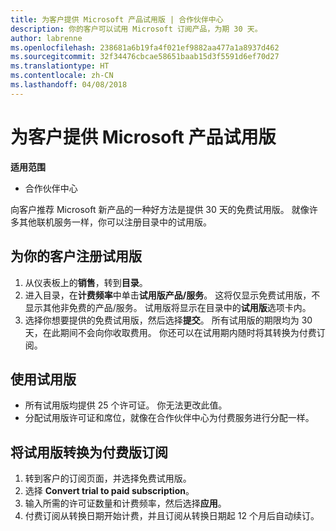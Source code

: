 ```yaml
---
title: 为客户提供 Microsoft 产品试用版 | 合作伙伴中心
description: 你的客户可以试用 Microsoft 订阅产品，为期 30 天。
author: labrenne
ms.openlocfilehash: 238681a6b19fa4f021ef9882aa477a1a8937d462
ms.sourcegitcommit: 32f34476cbcae58651baab15d3f5591d6ef70d27
ms.translationtype: HT
ms.contentlocale: zh-CN
ms.lasthandoff: 04/08/2018
---
```

# <a name="offer-your-customers-trials-of-microsoft-products"></a>为客户提供 Microsoft 产品试用版

**适用范围**

-  合作伙伴中心

向客户推荐 Microsoft 新产品的一种好方法是提供 30 天的免费试用版。 就像许多其他联机服务一样，你可以注册目录中的试用版。  

## <a name="sign-your-customer-up-for-a-trial"></a>为你的客户注册试用版

1.  从仪表板上的**销售**，转到**目录**。 
2.  进入目录，在**计费频率**中单击**试用版产品/服务**。 这将仅显示免费试用版，不显示其他非免费的产品/服务。 试用版将显示在目录中的**试用版**选项卡内。
3.  选择你想要提供的免费试用版，然后选择**提交**。 所有试用版的期限均为 30 天，在此期间不会向你收取费用。 你还可以在试用期内随时将其转换为付费订阅。

## <a name="using-the-trial"></a>使用试用版

- 所有试用版均提供 25 个许可证。 你无法更改此值。
- 分配试用版许可证和席位，就像在合作伙伴中心为付费服务进行分配一样。

## <a name="converting-a-trial-to-a-paid-subscription"></a>将试用版转换为付费版订阅

1.  转到客户的订阅页面，并选择免费试用版。
2.  选择 **Convert trial to paid subscription**。
3.  输入所需的许可证数量和计费频率，然后选择**应用**。
4.  付费订阅从转换日期开始计费，并且订阅从转换日期起 12 个月后自动续订。 

